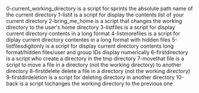 0-current_working_directory is a script for sprints the absolute path name of the current directory
1-listit is a script for display the contents list of your current directory
2-bring_me_home is a script that changes the working directory to the user's home directory
3-listfiles is a script for display current directory contents in a long format
4-listmorefiles is a script for diplay current directory contentes in a long format with hidden files
5-listfilesdigitonly is a script for display current directory contents long format/hidden files/user and group IDs display numerically
6-firstdirectory is a script who create a directory in the tmp directory
7-movethat file is a script to move a file in a directory (not the working directory) to another directory
8-firstdelete delete a file in a directory (not the working directory)
9-firstdirdeletion is a script for deleting directory in another directory
10-back is a script tochanges the working directory to the previous one